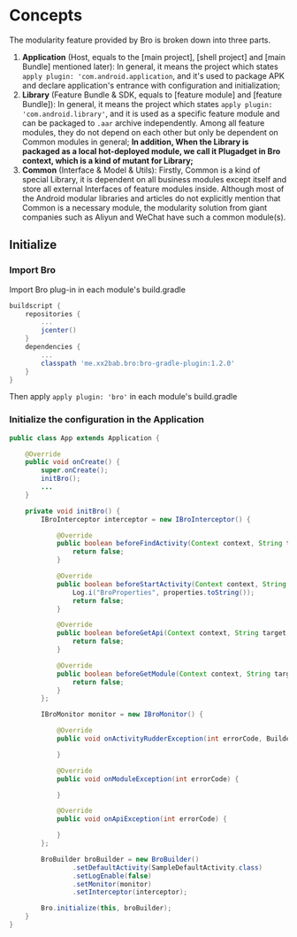 # Concepts

The modularity feature provided by Bro is broken down into three parts.

1. **Application** (Host, equals to the [main project], [shell project] and [main Bundle] mentioned later): In general, it means the project which states `apply plugin: 'com.android.application`, and it's used to package APK and declare application's entrance with configuration and initialization;
2. **Library** (Feature Bundle & SDK, equals to [feature module] and [feature Bundle]): In general, it means the project which states ` apply plugin: 'com.android.library' `, and it is used as a specific feature module and can be packaged to `.aar` archive independently. Among all feature modules, they do not depend on each other but only be dependent on Common modules in general; **In addition, When the Library is packaged as a local hot-deployed module, we call it Plugadget in Bro context, which is a kind of mutant for Library;**
3. **Common** (Interface & Model & Utils): Firstly, Common is a kind of special Library, it is dependent on all business modules except itself and store all external Interfaces of feature modules inside. Although most of the Android modular libraries and articles do not explicitly mention that Common is a necessary module, the modularity solution from giant companies such as Aliyun and WeChat have such a common module(s).

## Initialize

### Import Bro

Import Bro plug-in in each module's build.gradle

``` gradle
buildscript {
    repositories {
        ...
        jcenter()
    }
    dependencies {
        ...
        classpath 'me.xx2bab.bro:bro-gradle-plugin:1.2.0'
    }
}
```

Then apply `apply plugin: 'bro'` in each module's build.gradle


### Initialize the configuration in the Application

``` java
public class App extends Application {

    @Override
    public void onCreate() {
        super.onCreate();
        initBro();
        ...
    }

    private void initBro() {
        IBroInterceptor interceptor = new IBroInterceptor() {

            @Override
            public boolean beforeFindActivity(Context context, String target, Intent intent, BroProperties properties) {
                return false;
            }

            @Override
            public boolean beforeStartActivity(Context context, String target, Intent intent, BroProperties properties) {
                Log.i("BroProperties", properties.toString());
                return false;
            }

            @Override
            public boolean beforeGetApi(Context context, String target, IBroApi api, BroProperties properties) {
                return false;
            }

            @Override
            public boolean beforeGetModule(Context context, String target, IBroModule module, BroProperties properties) {
                return false;
            }
        };

        IBroMonitor monitor = new IBroMonitor() {

            @Override
            public void onActivityRudderException(int errorCode, Builder builder) {

            }

            @Override
            public void onModuleException(int errorCode) {

            }

            @Override
            public void onApiException(int errorCode) {

            }
        };

        BroBuilder broBuilder = new BroBuilder()
                .setDefaultActivity(SampleDefaultActivity.class)
                .setLogEnable(false)
                .setMonitor(monitor)
                .setInterceptor(interceptor);

        Bro.initialize(this, broBuilder);
    }
}
```


